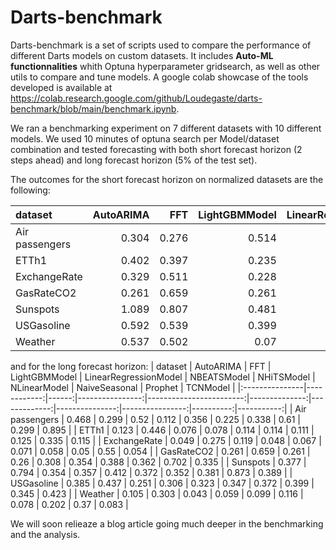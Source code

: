 # Darts-benchmark
Darts-benchmark is a set of scripts used to compare the performance of different Darts models on custom datasets. It includes **Auto-ML functionnalities** whith Optuna hyperparameter gridsearch, as well as other utils to compare and tune models. A google colab showcase of the tools developed is available at https://colab.research.google.com/github/Loudegaste/darts-benchmark/blob/main/benchmark.ipynb.


We ran a benchmarking experiment on 7 different datasets with 10 different models. We used 10 minutes of optuna search per Model/dataset combination and tested forecasting with both short forecast horizon (2 steps ahead) and long forecast horizon (5% of the test set). 

The outcomes for the short forecast horizon on normalized datasets are the following:

| dataset        |   AutoARIMA |   FFT |   LightGBMModel |   LinearRegressionModel |   NBEATSModel |   NHiTSModel |   NLinearModel |   NaiveSeasonal |   Prophet |   TCNModel |
|:---------------|------------:|------:|----------------:|------------------------:|--------------:|-------------:|---------------:|----------------:|----------:|-----------:|
| Air passengers |       0.304 | 0.276 |           0.514 |                   0.094 |         0.313 |        0.241 |          0.362 |           0.377 |     0.285 |      1.213 |
| ETTh1          |       0.402 | 0.397 |           0.235 |                   0.286 |         0.359 |        0.37  |          0.386 |           0.423 |     0.416 |      0.47  |
| ExchangeRate   |       0.329 | 0.511 |           0.228 |                   0.289 |         0.36  |        0.342 |          0.301 |           0.33  |     0.706 |      1.143 |
| GasRateCO2     |       0.261 | 0.659 |           0.261 |                   0.26  |         0.308 |        0.354 |          0.388 |           0.362 |     0.702 |      0.335 |
| Sunspots       |       1.089 | 0.807 |           0.481 |                   0.651 |         0.829 |        0.642 |          0.582 |           1.358 |     1.061 |      0.663 |
| USGasoline     |       0.592 | 0.539 |           0.399 |                   0.385 |         0.443 |        0.389 |          0.486 |           0.724 |     0.612 |      0.494 |
| Weather        |       0.537 | 0.502 |           0.07  |                   0.078 |         0.106 |        0.091 |          0.076 |           0.602 |     0.499 |      0.079 |


and for the long forecast horizon:
| dataset        |   AutoARIMA |   FFT |   LightGBMModel |   LinearRegressionModel |   NBEATSModel |   NHiTSModel |   NLinearModel |   NaiveSeasonal |   Prophet |   TCNModel |
|:---------------|------------:|------:|----------------:|------------------------:|--------------:|-------------:|---------------:|----------------:|----------:|-----------:|
| Air passengers |       0.468 | 0.299 |           0.52  |                   0.112 |         0.356 |        0.225 |          0.338 |           0.61  |     0.299 |      0.895 |
| ETTh1          |       0.123 | 0.446 |           0.076 |                   0.078 |         0.114 |        0.114 |          0.111 |           0.125 |     0.335 |      0.115 |
| ExchangeRate   |       0.049 | 0.275 |           0.119 |                   0.048 |         0.067 |        0.071 |          0.058 |           0.05  |     0.55  |      0.054 |
| GasRateCO2     |       0.261 | 0.659 |           0.261 |                   0.26  |         0.308 |        0.354 |          0.388 |           0.362 |     0.702 |      0.335 |
| Sunspots       |       0.377 | 0.794 |           0.354 |                   0.357 |         0.412 |        0.372 |          0.352 |           0.381 |     0.873 |      0.389 |
| USGasoline     |       0.385 | 0.437 |           0.251 |                   0.306 |         0.323 |        0.347 |          0.372 |           0.399 |     0.345 |      0.423 |
| Weather        |       0.105 | 0.303 |           0.043 |                   0.059 |         0.099 |        0.116 |          0.078 |           0.202 |     0.37  |      0.083 |

We will soon relieaze a blog article going much deeper in the benchmarking and the analysis.